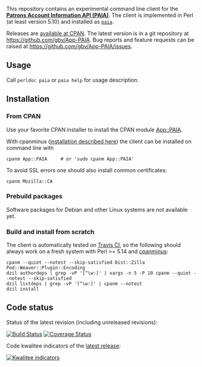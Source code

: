 This repository contains an experimental command line client for the **[Patrons
Account Information API (PAIA)](http://gbv.github.io/paia)**. The client is
implemented in Perl (at least version 5.10) and installed as
[`paia`](https://metacpan.org/pod/paia).

Releases are [available at CPAN](https://metacpan.org/release/App-PAIA). The
latest version is in a git repository at <https://github.com/gbv/App-PAIA>. Bug
reports and feature requests can be raised at
<https://github.com/gbv/App-PAIA/issues>.

## Usage

Call `perldoc paia` or `paia help` for usage description.

## Installation

### From CPAN

Use your favorite CPAN installer to install the CPAN module
[App::PAIA](https://metacpan.org/release/App-PAIA).

With cpanminus ([installation described
here](https://metacpan.org/pod/App::cpanminus#INSTALLATION)) the
client can be installed on command line with

    cpanm App::PAIA     # or 'sudo cpanm App::PAIA'

To avoid SSL errors one should also install common certificates:

    cpanm Mozilla::CA

### Prebuild packages

Software packages for Debian and other Linux systems are not available yet.

### Build and install from scratch

The client is automatically tested on [Travis CI](https://travis-ci.org), so
the following should always work on a fresh system with Perl >= 5.14 and
[cpanminus](http://search.cpan.org/perldoc?App::cpanminus):

    cpanm --quiet --notest --skip-satisfied Dist::Zilla Pod::Weaver::Plugin::Encoding
    dzil authordeps | grep -vP '[^\w:]' | xargs -n 5 -P 10 cpanm --quiet --notest --skip-satisfied
    dzil listdeps | grep -vP '[^\w:]' | cpanm --notest
    dzil install

## Code status

Status of the latest revision (including unreleased revisions):

[![Build Status](https://travis-ci.org/gbv/App-PAIA.png)](https://travis-ci.org/gbv/App-PAIA)
[![Coverage Status](https://coveralls.io/repos/gbv/App-PAIA/badge.png)](https://coveralls.io/r/gbv/App-PAIA)

Code kwalitee indicators of the [latest release](https://metacpan.org/release/App-PAIA):

[![Kwalitee indicators](http://cpants.cpanauthors.org/dist/App-PAIA.png)](http://cpants.cpanauthors.org/dist/App-PAIA)
